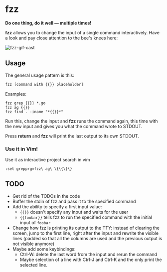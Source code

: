 # fzz

**Do one thing, do it well — multiple times!**

**fzz** allows you to change the input of a single command interactively. Have a
look and pay close attention to the bee's knees here:

![fzz-gif-cast](http://recordit.co/FCnvkoyAKV.gif)

## Usage

The general usage pattern is this:

```bash
fzz [command with {{}} placeholder]
```

Examples:

```
fzz grep {{}} *.go
fzz ag {{}}
fzz find . -iname "*{{}}*"
```

Run this, change the input and **fzz** runs the command again, this time with the
new input and gives you what the command wrote to STDOUT.

Press **return** and **fzz** will print the last output to its own STDOUT.

### Use it in Vim!

Use it as interactive project search in vim

```
:set grepprg=fzz\ ag\ \{\{\}\}
```

## TODO

* Get rid of the TODOs in the code
* Buffer the stdin of fzz and pass it to the specified command
* Add the ability to specify a first input value:
  * `{{}}` doesn't specify any input and waits for the user
  * `{{foobar}}` tells fzz to run the specified command with the initial input
    of `foobar`
* Change how fzz is printing its output to the TTY: instead of clearing the
  screen, jump to the first line, right after the input and rewrite the visible
  lines (padded so that all the columns are used and the previous output is not
  visible anymore)
* Maybe add some keybindings:
  * Ctrl-W: delete the last word from the input and rerun the command
  * Maybe selection of a line with Ctrl-J and Ctrl-K and the only print the
    selected line.


